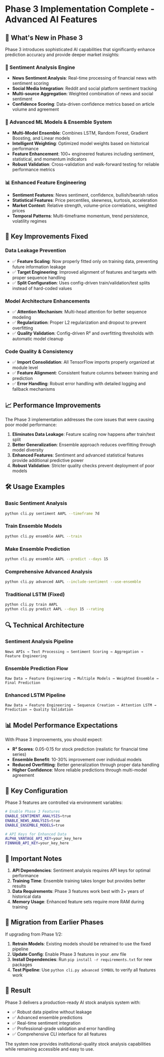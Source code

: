 # Phase 3 Implementation Complete - Advanced AI Features

## 🚀 What's New in Phase 3

Phase 3 introduces sophisticated AI capabilities that significantly enhance prediction accuracy and provide deeper market insights:

### 🧠 Sentiment Analysis Engine
- **News Sentiment Analysis**: Real-time processing of financial news with sentiment scoring
- **Social Media Integration**: Reddit and social platform sentiment tracking  
- **Multi-source Aggregation**: Weighted combination of news and social sentiment
- **Confidence Scoring**: Data-driven confidence metrics based on article volume and agreement

### 🤖 Advanced ML Models & Ensemble System
- **Multi-Model Ensemble**: Combines LSTM, Random Forest, Gradient Boosting, and Linear models
- **Intelligent Weighting**: Optimized model weights based on historical performance
- **Feature Enhancement**: 100+ engineered features including sentiment, statistical, and momentum indicators
- **Robust Validation**: Cross-validation and walk-forward testing for reliable performance metrics

### 📊 Enhanced Feature Engineering
- **Sentiment Features**: News sentiment, confidence, bullish/bearish ratios
- **Statistical Features**: Price percentiles, skewness, kurtosis, acceleration
- **Market Context**: Relative strength, volume-price correlations, weighted prices
- **Temporal Patterns**: Multi-timeframe momentum, trend persistence, volatility regimes

## 🔧 Key Improvements Fixed

### Data Leakage Prevention
- ✅ **Feature Scaling**: Now properly fitted only on training data, preventing future information leakage
- ✅ **Target Engineering**: Improved alignment of features and targets with proper sequence handling
- ✅ **Split Configuration**: Uses config-driven train/validation/test splits instead of hard-coded values

### Model Architecture Enhancements  
- ✅ **Attention Mechanism**: Multi-head attention for better sequence modeling
- ✅ **Regularization**: Proper L2 regularization and dropout to prevent overfitting
- ✅ **Quality Validation**: Config-driven R² and overfitting thresholds with automatic model cleanup

### Code Quality & Consistency
- ✅ **Import Consolidation**: All TensorFlow imports properly organized at module level
- ✅ **Feature Alignment**: Consistent feature columns between training and prediction
- ✅ **Error Handling**: Robust error handling with detailed logging and fallback mechanisms

## 📈 Performance Improvements

The Phase 3 implementation addresses the core issues that were causing poor model performance:

1. **Eliminates Data Leakage**: Feature scaling now happens after train/test split
2. **Better Generalization**: Ensemble approach reduces overfitting through model diversity  
3. **Enhanced Features**: Sentiment and advanced statistical features provide additional predictive power
4. **Robust Validation**: Stricter quality checks prevent deployment of poor models

## 🛠 Usage Examples

### Basic Sentiment Analysis
```bash
python cli.py sentiment AAPL --timeframe 7d
```

### Train Ensemble Models
```bash  
python cli.py ensemble AAPL --train
```

### Make Ensemble Prediction
```bash
python cli.py ensemble AAPL --predict --days 15
```

### Comprehensive Advanced Analysis
```bash
python cli.py advanced AAPL --include-sentiment --use-ensemble
```

### Traditional LSTM (Fixed)
```bash
python cli.py train AAPL
python cli.py predict AAPL --days 15 --rating
```

## 🔍 Technical Architecture

### Sentiment Analysis Pipeline
```
News APIs → Text Processing → Sentiment Scoring → Aggregation → Feature Engineering
```

### Ensemble Prediction Flow
```
Raw Data → Feature Engineering → Multiple Models → Weighted Ensemble → Final Prediction
```

### Enhanced LSTM Pipeline  
```
Raw Data → Feature Engineering → Sequence Creation → Attention LSTM → Prediction → Quality Validation
```

## 📊 Model Performance Expectations

With Phase 3 improvements, you should expect:

- **R² Scores**: 0.05-0.15 for stock prediction (realistic for financial time series)
- **Ensemble Benefit**: 10-30% improvement over individual models
- **Reduced Overfitting**: Better generalization through proper data handling
- **Higher Confidence**: More reliable predictions through multi-model agreement

## 🎯 Key Configuration

Phase 3 features are controlled via environment variables:

```bash
# Enable Phase 3 Features
ENABLE_SENTIMENT_ANALYSIS=true
ENABLE_NEWS_ANALYSIS=true  
ENABLE_ENSEMBLE_MODELS=true

# API Keys for Enhanced Data
ALPHA_VANTAGE_API_KEY=your_key_here
FINNHUB_API_KEY=your_key_here
```

## 🚨 Important Notes

1. **API Dependencies**: Sentiment analysis requires API keys for optimal performance
2. **Training Time**: Ensemble training takes longer but provides better results
3. **Data Requirements**: Phase 3 features work best with 2+ years of historical data
4. **Memory Usage**: Enhanced feature sets require more RAM during training

## 🔄 Migration from Earlier Phases

If upgrading from Phase 1/2:

1. **Retrain Models**: Existing models should be retrained to use the fixed pipeline
2. **Update Config**: Enable Phase 3 features in your .env file
3. **Install Dependencies**: Run `pip install -r requirements.txt` for new packages
4. **Test Pipeline**: Use `python cli.py advanced SYMBOL` to verify all features work

## 🎉 Result

Phase 3 delivers a production-ready AI stock analysis system with:
- ✅ Robust data pipeline without leakage
- ✅ Advanced ensemble predictions  
- ✅ Real-time sentiment integration
- ✅ Professional-grade validation and error handling
- ✅ Comprehensive CLI interface for all features

The system now provides institutional-quality stock analysis capabilities while remaining accessible and easy to use.
